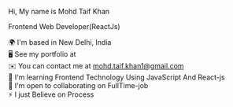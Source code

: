
Hi, My name is Mohd Taif Khan  

Frontend Web Developer(ReactJs)

🌍  I'm based in New Delhi, India  
🖥️  See my portfolio at  
✉️  You can contact me at mohd.taif.khan1@gmail.com  
🧠  I'm learning Frontend Technology Using JavaScript And React-js  
🤝  I'm open to collaborating on FullTime-job  
⚡  I just Believe on Process  



